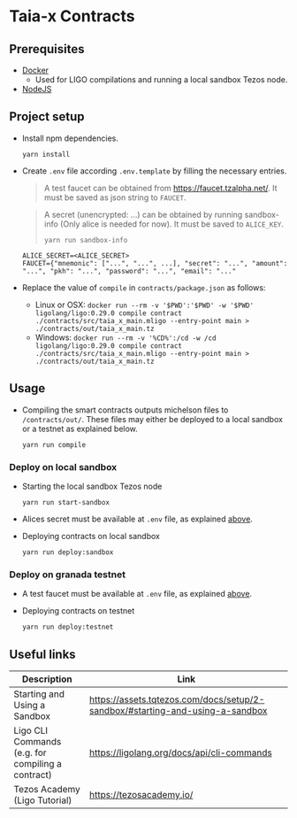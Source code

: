 # Taia-x Contracts

## Prerequisites

- [Docker](https://docs.docker.com/v17.12/install/)
  - Used for LIGO compilations and running a local sandbox Tezos node.
- [NodeJS](https://nodejs.org/en/)

## Project setup

- Install npm dependencies.

  ```
  yarn install
  ```

- Create `.env` file according `.env.template` by filling the necessary entries.

  > A test faucet can be obtained from https://faucet.tzalpha.net/. It must be saved as json string to `FAUCET`.

  > A secret (unencrypted: ...) can be obtained by running sandbox-info (Only alice is needed for now). It must be saved to `ALICE_KEY`.
  >
  > ```shell
  > yarn run sandbox-info
  > ```

  ```
  ALICE_SECRET=<ALICE_SECRET>
  FAUCET={"mnemonic": ["...", "...", ...], "secret": "...", "amount": "...", "pkh": "...", "password": "...", "email": "..."
  ```

- Replace the value of `compile` in `contracts/package.json` as follows:
  - Linux or OSX: `docker run --rm -v '$PWD':'$PWD' -w '$PWD' ligolang/ligo:0.29.0 compile contract ./contracts/src/taia_x_main.mligo --entry-point main > ./contracts/out/taia_x_main.tz`
  - Windows: `docker run --rm -v '%CD%':/cd -w /cd ligolang/ligo:0.29.0 compile contract ./contracts/src/taia_x_main.mligo --entry-point main > ./contracts/out/taia_x_main.tz`

## Usage

- Compiling the smart contracts outputs michelson files to `/contracts/out/`. These files may either be deployed to a local sandbox or a testnet as explained below.

  ```shell
  yarn run compile
  ```

### Deploy on local sandbox

- Starting the local sandbox Tezos node

  ```shell
  yarn run start-sandbox
  ```

- Alices secret must be available at `.env` file, as explained [above](#Project-setup).

- Deploying contracts on local sandbox

  ```shell
  yarn run deploy:sandbox
  ```

### Deploy on granada testnet

- A test faucet must be available at `.env` file, as explained [above](#Project-setup).

- Deploying contracts on testnet

  ```shell
  yarn run deploy:testnet
  ```

## Useful links

| Description                                       | Link                                                                          |
| ------------------------------------------------- | ----------------------------------------------------------------------------- |
| Starting and Using a Sandbox                      | https://assets.tqtezos.com/docs/setup/2-sandbox/#starting-and-using-a-sandbox |
| Ligo CLI Commands (e.g. for compiling a contract) | https://ligolang.org/docs/api/cli-commands                                    |
| Tezos Academy (Ligo Tutorial)                     | https://tezosacademy.io/                                                      |
